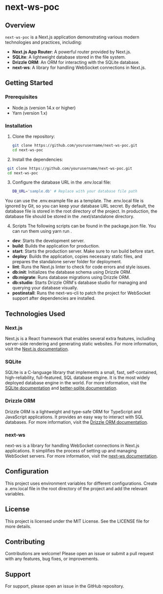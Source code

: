 # next-ws-poc

## Overview

`next-ws-poc` is a Next.js application demonstrating various modern technologies and practices, including:

- **Next.js App Router**: A powerful router provided by Next.js.
- **SQLite**: A lightweight database stored in the file system.
- **Drizzle ORM**: An ORM for interacting with the SQLite database.
- **next-ws**: A library for handling WebSocket connections in Next.js.

## Getting Started

### Prerequisites

- Node.js (version 14.x or higher)
- Yarn (version 1.x)

### Installation

1. Clone the repository:
   ```sh
   git clone https://github.com/yourusername/next-ws-poc.git
   cd next-ws-poc
   ```

2. Install the dependencies:
  ```sh
   git clone https://github.com/yourusername/next-ws-poc.git
   cd next-ws-poc
   ```

3. Configure the database URL in the .env.local file:
   ```sh
   DB_URL='sample.db' # Replace with your database file path
   ```
You can use the .env.example file as a template.
The .env.local file is ignored by Git, so you can keep your database URL secret.
By default, the database file is stored in the root directory of the project.
In production, the database file should be stored in the .next/standalone directory.

4. Scripts
The following scripts can be found in the package.json file. You can run them using yarn run <script-name>.

- **dev**: Starts the development server.
- **build**: Builds the application for production.
- **start**: Starts the production server. Make sure to run build before start.
- **deploy**: Builds the application, copies necessary static files, and prepares the standalone server folder for deployment.
- **lint**: Runs the Next.js linter to check for code errors and style issues.
- **db:init**: Initializes the database schema using Drizzle ORM.
- **db:migrate**: Runs database migrations using Drizzle ORM.
- **db:studio**: Starts Drizzle ORM's database studio for managing and querying your database visually.
- **postinstall**: Runs the next-ws-cli to patch the project for WebSocket support after dependencies are installed.

## Technologies Used

### Next.js
Next.js is a React framework that enables several extra features, including server-side rendering and generating static websites. For more information, visit the [Next.js documentation](https://nextjs.org/docs).

### SQLite
SQLite is a C-language library that implements a small, fast, self-contained, high-reliability, full-featured, SQL database engine. It is the most widely deployed database engine in the world. For more information, visit the [SQLite documentation](https://www.sqlite.org/docs.html) and [better-sqlite documentation](https://github.com/WiseLibs/better-sqlite3/blob/master/docs/api.md).

### Drizzle ORM
Drizzle ORM is a lightweight and type-safe ORM for TypeScript and JavaScript applications. It provides an easy way to interact with SQL databases. For more information, visit the [Drizzle ORM documentation](https://orm.drizzle.team/docs/overview).

### next-ws
next-ws is a library for handling WebSocket connections in Next.js applications. It simplifies the process of setting up and managing WebSocket servers. For more information, visit the [next-ws documentation](https://github.com/apteryxxyz/next-ws).

## Configuration
This project uses environment variables for different configurations. Create a .env.local file in the root directory of the project and add the relevant variables.

## License
This project is licensed under the MIT License. See the LICENSE file for more details.

## Contributing
Contributions are welcome! Please open an issue or submit a pull request with any features, bug fixes, or improvements.

## Support
For support, please open an issue in the GitHub repository.
